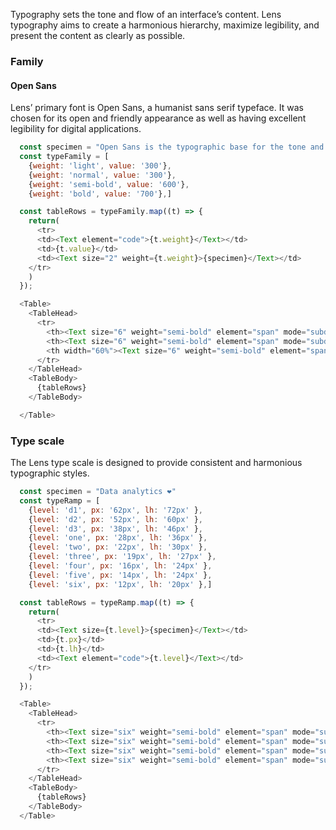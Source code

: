 <div class="component-desc"><p>Typography sets the tone and flow of an interface’s content. Lens typography aims to create a harmonious hierarchy, maximize legibility, and present the content as clearly as possible.</p></div>

<div class="doc-section-divider"></div>

<section id="family" class="doc-section">

### Family

#### Open Sans

Lens’ primary font is Open Sans, a humanist sans serif typeface. It was chosen for its open and friendly appearance as well as having excellent legibility for digital applications.

</section>

```js noeditor
  const specimen = "Open Sans is the typographic base for the tone and content of Lens’, Lookers design system"
  const typeFamily = [
    {weight: 'light', value: '300'},
    {weight: 'normal', value: '300'},
    {weight: 'semi-bold', value: '600'},
    {weight: 'bold', value: '700'},]

  const tableRows = typeFamily.map((t) => {
    return(
      <tr>
      <td><Text element="code">{t.weight}</Text></td>
      <td>{t.value}</td>
      <td><Text size="2" weight={t.weight}>{specimen}</Text></td>
    </tr>
    )
  });

  <Table>
    <TableHead>
      <tr>
        <th><Text size="6" weight="semi-bold" element="span" mode="subdued">STYLE</Text></th>
        <th><Text size="6" weight="semi-bold" element="span" mode="subdued">WEIGHT</Text></th>
        <th width="60%"><Text size="6" weight="semi-bold" element="span" mode="subdued">SPECIMEN</Text></th>
      </tr>
    </TableHead>
    <TableBody>
      {tableRows}
    </TableBody>

  </Table>
```
<div class="doc-section-divider"></div>

<section id="scale" class="doc-section">

### Type scale

The Lens type scale is designed to provide consistent and harmonious typographic styles.

</section>

```js noeditor
  const specimen = "Data analytics ❤️"
  const typeRamp = [
    {level: 'd1', px: '62px', lh: '72px' },
    {level: 'd2', px: '52px', lh: '60px' },
    {level: 'd3', px: '38px', lh: '46px' },
    {level: 'one', px: '28px', lh: '36px' },
    {level: 'two', px: '22px', lh: '30px' },
    {level: 'three', px: '19px', lh: '27px' },
    {level: 'four', px: '16px', lh: '24px' },
    {level: 'five', px: '14px', lh: '24px' },
    {level: 'six', px: '12px', lh: '20px' },]

  const tableRows = typeRamp.map((t) => {
    return(
      <tr>
      <td><Text size={t.level}>{specimen}</Text></td>
      <td>{t.px}</td>
      <td>{t.lh}</td>
      <td><Text element="code">{t.level}</Text></td>
    </tr>
    )
  });

  <Table>
    <TableHead>
      <tr>
        <th><Text size="six" weight="semi-bold" element="span" mode="subdued">SPECIMEN</Text></th>
        <th><Text size="six" weight="semi-bold" element="span" mode="subdued">FONT-SIZE</Text></th>
        <th><Text size="six" weight="semi-bold" element="span" mode="subdued">LINE-HEIGHT</Text></th>
        <th><Text size="six" weight="semi-bold" element="span" mode="subdued">SIZE</Text></th>
      </tr>
    </TableHead>
    <TableBody>
      {tableRows}
    </TableBody>
  </Table>
```

